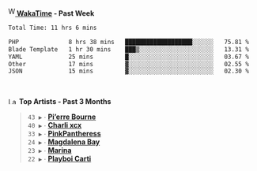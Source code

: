 <img src="https://github.com/dxnter/dxnter/assets/17434202/67b21fa4-d36d-46f9-9dec-f23d976b00ef" alt="WakaTime Logo" width="14" height="18"/><a href="https://wakatime.com/@dxnter" target="_blank"><strong> WakaTime</strong></a><strong> - Past Week</strong>

<!--START_SECTION:waka-->

```txt
Total Time: 11 hrs 6 mins

PHP              8 hrs 38 mins   ███████████████████░░░░░░   75.81 %
Blade Template   1 hr 30 mins    ███▒░░░░░░░░░░░░░░░░░░░░░   13.31 %
YAML             25 mins         █░░░░░░░░░░░░░░░░░░░░░░░░   03.67 %
Other            17 mins         ▓░░░░░░░░░░░░░░░░░░░░░░░░   02.55 %
JSON             15 mins         ▓░░░░░░░░░░░░░░░░░░░░░░░░   02.30 %
```

<!--END_SECTION:waka-->

<br/>

<!--START_LASTFM_ARTISTS:{"period": "3month", "rows": 6}-->
<a href="https://last.fm" target="_blank"><img src="https://user-images.githubusercontent.com/17434202/215290617-e793598d-d7c9-428f-9975-156db1ba89cc.svg" alt="Last.fm Logo" width="18" height="13"/></a> **Top Artists - Past 3 Months**

> `43 ▶️` ∙ **[Pi’erre Bourne](https://www.last.fm/music/Pi%E2%80%99erre+Bourne)**<br/>
> `40 ▶️` ∙ **[Charli xcx](https://www.last.fm/music/Charli+xcx)**<br/>
> `33 ▶️` ∙ **[PinkPantheress](https://www.last.fm/music/PinkPantheress)**<br/>
> `24 ▶️` ∙ **[Magdalena Bay](https://www.last.fm/music/Magdalena+Bay)**<br/>
> `23 ▶️` ∙ **[Marina](https://www.last.fm/music/Marina)**<br/>
> `22 ▶️` ∙ **[Playboi Carti](https://www.last.fm/music/Playboi+Carti)**<br/>
<!--END_LASTFM_ARTISTS-->
